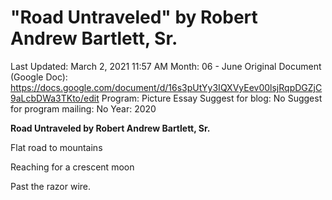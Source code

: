 # "Road Untraveled" by Robert Andrew Bartlett, Sr.

Last Updated: March 2, 2021 11:57 AM
Month: 06 - June
Original Document (Google Doc): https://docs.google.com/document/d/16s3pUtYy3IQXVyEev00lsjRqpDGZjC9aLcbDWa3TKto/edit
Program: Picture Essay
Suggest for blog: No
Suggest for program mailing: No
Year: 2020

**Road Untraveled by Robert Andrew Bartlett, Sr.**

Flat road to mountains

Reaching for a crescent moon

Past the razor wire.
